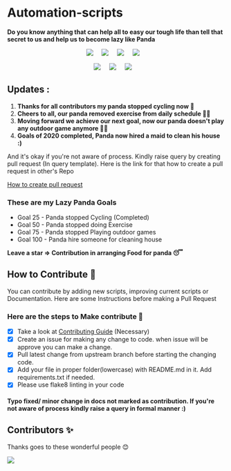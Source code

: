 # Automation-scripts

**Do you know anything that can help all to easy our tough life than tell that secret to us and help us to become lazy like Panda**

<p align="center">
  <a href="#"><img src="https://img.shields.io/github/issues/python-geeks/Automation-scripts.svg?style=for-the-badge&logo=appveyor" /></a>&nbsp;&nbsp;&nbsp;&nbsp;
  <a href="#"><img src="https://img.shields.io/github/forks/python-geeks/Automation-scripts.svg?style=for-the-badge&logo=appveyor" /></a>&nbsp;&nbsp;&nbsp;&nbsp;
  <a href="#"><img src="https://img.shields.io/github/stars/python-geeks/Automation-scripts.svg?style=for-the-badge&logo=appveyor" /></a>&nbsp;&nbsp;&nbsp;&nbsp;
  <a href="#"><img src="https://img.shields.io/github/license/python-geeks/Automation-scripts.svg?style=for-the-badge&logo=appveyor" /></a>&nbsp;&nbsp;&nbsp;&nbsp;
</p>

<p align="center">
  <a href="#"><img src="https://forthebadge.com/images/badges/built-with-love.svg" /></a>&nbsp;&nbsp;&nbsp;&nbsp;
  <a href="#"><img src="https://forthebadge.com/images/badges/made-with-python.svg" /></a>&nbsp;&nbsp;&nbsp;&nbsp;
  <a href="#"><img src="https://forthebadge.com/images/badges/built-by-developers.svg" /></a>&nbsp;&nbsp;&nbsp;&nbsp;
</p>

## Updates :
1. **Thanks for all contributors my panda stopped cycling now 🛴** 
2. **Cheers to all, our panda removed exercise from daily schedule 🤸‍♂️**
3. **Moving forward we achieve our next goal, now our panda doesn't play any outdoor game anymore  🏌️‍♂️**
4. **Goals of 2020 completed, Panda now hired a maid to clean his house :)**

And it's okay if you're not aware of process. Kindly raise query by creating pull request (In query template). Here is the link for that how to create a pull request in other's Repo

[How to create pull request](https://opensource.com/article/19/7/create-pull-request-github)

### These are my Lazy Panda Goals

* Goal 25 - Panda stopped Cycling (Completed)
* Goal 50 - Panda stopped doing Exercise
* Goal 75 - Panda stopped Playing outdoor games
* Goal 100 - Panda hire someone for cleaning house

**Leave a star => Contribution in arranging Food for panda 😴**

## How to Contribute 🤔

You can contribute by adding new scripts, improving current scripts or Documentation. Here are some Instructions before making a Pull Request

### Here are the steps to Make contribute 👣

- [x] Take a look at [Contributing Guide](https://github.com/python-geeks/Automation-scripts/blob/main/CONTRIBUTING.md) (Necessary)
- [x] Create an issue for making any change to code. when issue will be approve you can make a change.
- [x] Pull latest change from upstream branch before starting the changing code.
- [x] Add your file in proper folder(lowercase) with README.md in it. Add requirements.txt if needed.
- [x] Please use flake8 linting in your code

#### Typo fixed/ minor change in docs not marked as contribution. If you're not aware of process kindly raise a query in formal manner :)
## Contributors ✨

Thanks goes to these wonderful people 😊

<a href="https://github.com/python-geeks/Automation-scripts/graphs/contributors">
  <img src="https://contrib.rocks/image?repo=python-geeks/Automation-scripts" />
</a>
